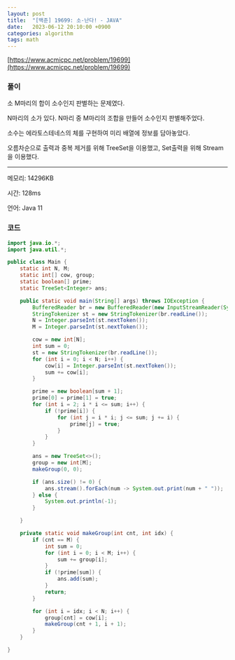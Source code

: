 ```yaml
---
layout: post
title:  "[백준] 19699: 소-난다! - JAVA"
date:   2023-06-12 20:10:00 +0900
categories: algorithm
tags: math
---
```


[https://www.acmicpc.net/problem/19699](https://www.acmicpc.net/problem/19699)

### 풀이
소 M마리의 합이 소수인지 판별하는 문제였다.

N마리의 소가 있다. N마리 중 M마리의 조합을 만들어 소수인지 판별해주었다.

소수는 에라토스테네스의 체를 구현하여 미리 배열에 정보를 담아놓았다.

오름차순으로 출력과 중복 제거를 위해 TreeSet을 이용했고, Set출력을 위해 Stream을 이용했다.

---

메모리: 14296KB

시간: 128ms

언어: Java 11

### 코드
```java
import java.io.*;
import java.util.*;

public class Main {
    static int N, M;
    static int[] cow, group;
    static boolean[] prime;
    static TreeSet<Integer> ans;

    public static void main(String[] args) throws IOException {
        BufferedReader br = new BufferedReader(new InputStreamReader(System.in));
        StringTokenizer st = new StringTokenizer(br.readLine());
        N = Integer.parseInt(st.nextToken());
        M = Integer.parseInt(st.nextToken());

        cow = new int[N];
        int sum = 0;
        st = new StringTokenizer(br.readLine());
        for (int i = 0; i < N; i++) {
            cow[i] = Integer.parseInt(st.nextToken());
            sum += cow[i];
        }

        prime = new boolean[sum + 1];
        prime[0] = prime[1] = true;
        for (int i = 2; i * i <= sum; i++) {
            if (!prime[i]) {
                for (int j = i * i; j <= sum; j += i) {
                    prime[j] = true;
                }
            }
        }

        ans = new TreeSet<>();
        group = new int[M];
        makeGroup(0, 0);

        if (ans.size() != 0) {
            ans.stream().forEach(num -> System.out.print(num + " "));
        } else {
            System.out.println(-1);
        }

    }

    private static void makeGroup(int cnt, int idx) {
        if (cnt == M) {
            int sum = 0;
            for (int i = 0; i < M; i++) {
                sum += group[i];
            }
            if (!prime[sum]) {
                ans.add(sum);
            }
            return;
        }

        for (int i = idx; i < N; i++) {
            group[cnt] = cow[i];
            makeGroup(cnt + 1, i + 1);
        }
    }

}
```
